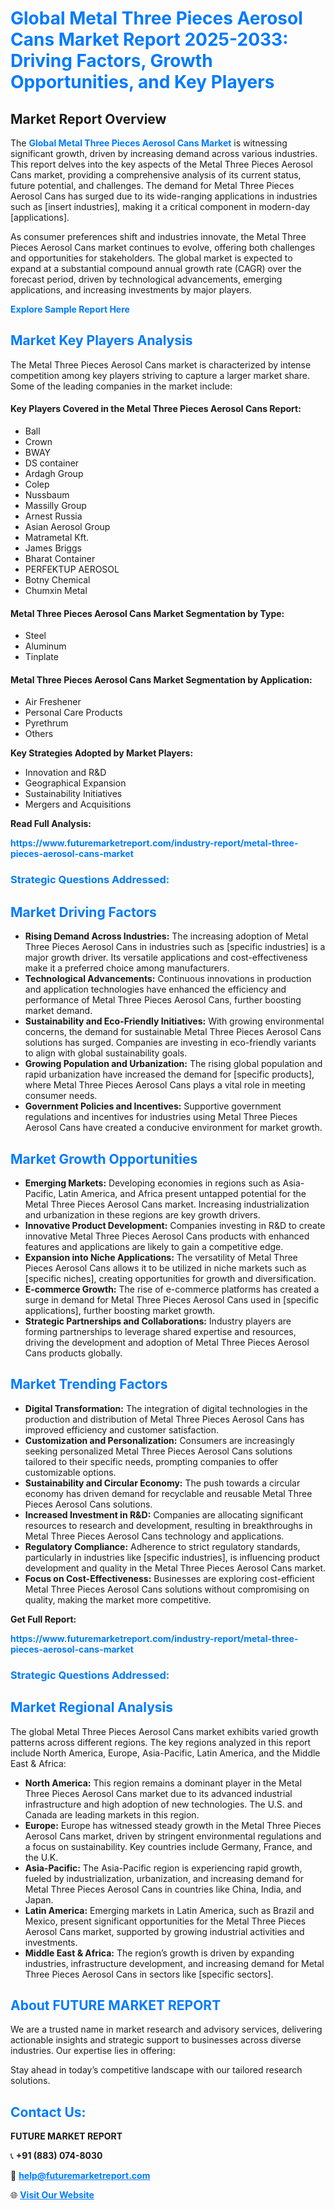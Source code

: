 <h1 style="color: #007BFF;">Global Metal Three Pieces Aerosol Cans Market Report 2025-2033: Driving Factors, Growth Opportunities, and Key Players</h1>

<section id="overview">
<h2>Market Report Overview</h2>
<p>The <a href="https://www.futuremarketreport.com/industry-report/metal-three-pieces-aerosol-cans-market" style="color: #007BFF; text-decoration: none;"><strong>Global Metal Three Pieces Aerosol Cans Market</strong></a> is witnessing significant growth, driven by increasing demand across various industries. This report delves into the key aspects of the Metal Three Pieces Aerosol Cans market, providing a comprehensive analysis of its current status, future potential, and challenges. The demand for Metal Three Pieces Aerosol Cans has surged due to its wide-ranging applications in industries such as [insert industries], making it a critical component in modern-day [applications].</p>
<p>As consumer preferences shift and industries innovate, the Metal Three Pieces Aerosol Cans market continues to evolve, offering both challenges and opportunities for stakeholders. The global market is expected to expand at a substantial compound annual growth rate (CAGR) over the forecast period, driven by technological advancements, emerging applications, and increasing investments by major players.</p>
</section>

<section id="overview">
<p><a href="https://www.futuremarketreport.com/request-sample/reportId=91515" style="color: #007BFF; text-decoration: none;"><strong>Explore Sample Report Here</strong></a></p>
</section>

<section id="key-players">
<h2 style="color: #007BFF;">Market Key Players Analysis</h2>
<p>The Metal Three Pieces Aerosol Cans market is characterized by intense competition among key players striving to capture a larger market share. Some of the leading companies in the market include:</p>
<h4>Key Players Covered in the Metal Three Pieces Aerosol Cans Report:</h4>
<ul><li>Ball</li><li>Crown</li><li>BWAY</li><li>DS container</li><li>Ardagh Group</li><li>Colep</li><li>Nussbaum</li><li>Massilly Group</li><li>Arnest Russia</li><li>Asian Aerosol Group</li><li>Matrametal Kft.</li><li>James Briggs</li><li>Bharat Container</li><li>PERFEKTUP AEROSOL</li><li>Botny Chemical</li><li>Chumxin Metal</li></ul>
<h4>Metal Three Pieces Aerosol Cans Market Segmentation by Type:</h4>
<ul><li>Steel</li><li>Aluminum</li><li>Tinplate</li></ul>

<h4>Metal Three Pieces Aerosol Cans Market Segmentation by Application:</h4>
<ul><li>Air Freshener</li><li>Personal Care Products</li><li>Pyrethrum</li><li>Others</li></ul>
<p><strong>Key Strategies Adopted by Market Players:</strong></p>
<ul>
<li>Innovation and R&D</li>
<li>Geographical Expansion</li>
<li>Sustainability Initiatives</li>
<li>Mergers and Acquisitions</li>
</ul>
</section>

<section>
<p><strong>Read Full Analysis: </strong></p><a href="https://www.futuremarketreport.com/industry-report/metal-three-pieces-aerosol-cans-market" style="color: #007BFF; text-decoration: none;"><strong>https://www.futuremarketreport.com/industry-report/metal-three-pieces-aerosol-cans-market</strong></a>
<h3 style="color: #007BFF;">Strategic Questions Addressed:</h3>
</section>

<section id="driving-factors">
<h2 style="color: #007BFF;">Market Driving Factors</h2>
<ul>
<li><strong>Rising Demand Across Industries:</strong> The increasing adoption of Metal Three Pieces Aerosol Cans in industries such as [specific industries] is a major growth driver. Its versatile applications and cost-effectiveness make it a preferred choice among manufacturers.</li>
<li><strong>Technological Advancements:</strong> Continuous innovations in production and application technologies have enhanced the efficiency and performance of Metal Three Pieces Aerosol Cans, further boosting market demand.</li>
<li><strong>Sustainability and Eco-Friendly Initiatives:</strong> With growing environmental concerns, the demand for sustainable Metal Three Pieces Aerosol Cans solutions has surged. Companies are investing in eco-friendly variants to align with global sustainability goals.</li>
<li><strong>Growing Population and Urbanization:</strong> The rising global population and rapid urbanization have increased the demand for [specific products], where Metal Three Pieces Aerosol Cans plays a vital role in meeting consumer needs.</li>
<li><strong>Government Policies and Incentives:</strong> Supportive government regulations and incentives for industries using Metal Three Pieces Aerosol Cans have created a conducive environment for market growth.</li>
</ul>
</section>

<section id="growth-opportunities">
<h2 style="color: #007BFF;">Market Growth Opportunities</h2>
<ul>
<li><strong>Emerging Markets:</strong> Developing economies in regions such as Asia-Pacific, Latin America, and Africa present untapped potential for the Metal Three Pieces Aerosol Cans market. Increasing industrialization and urbanization in these regions are key growth drivers.</li>
<li><strong>Innovative Product Development:</strong> Companies investing in R&D to create innovative Metal Three Pieces Aerosol Cans products with enhanced features and applications are likely to gain a competitive edge.</li>
<li><strong>Expansion into Niche Applications:</strong> The versatility of Metal Three Pieces Aerosol Cans allows it to be utilized in niche markets such as [specific niches], creating opportunities for growth and diversification.</li>
<li><strong>E-commerce Growth:</strong> The rise of e-commerce platforms has created a surge in demand for Metal Three Pieces Aerosol Cans used in [specific applications], further boosting market growth.</li>
<li><strong>Strategic Partnerships and Collaborations:</strong> Industry players are forming partnerships to leverage shared expertise and resources, driving the development and adoption of Metal Three Pieces Aerosol Cans products globally.</li>
</ul>
</section>

<section id="trending-factors">
<h2 style="color: #007BFF;">Market Trending Factors</h2>
<ul>
<li><strong>Digital Transformation:</strong> The integration of digital technologies in the production and distribution of Metal Three Pieces Aerosol Cans has improved efficiency and customer satisfaction.</li>
<li><strong>Customization and Personalization:</strong> Consumers are increasingly seeking personalized Metal Three Pieces Aerosol Cans solutions tailored to their specific needs, prompting companies to offer customizable options.</li>
<li><strong>Sustainability and Circular Economy:</strong> The push towards a circular economy has driven demand for recyclable and reusable Metal Three Pieces Aerosol Cans solutions.</li>
<li><strong>Increased Investment in R&D:</strong> Companies are allocating significant resources to research and development, resulting in breakthroughs in Metal Three Pieces Aerosol Cans technology and applications.</li>
<li><strong>Regulatory Compliance:</strong> Adherence to strict regulatory standards, particularly in industries like [specific industries], is influencing product development and quality in the Metal Three Pieces Aerosol Cans market.</li>
<li><strong>Focus on Cost-Effectiveness:</strong> Businesses are exploring cost-efficient Metal Three Pieces Aerosol Cans solutions without compromising on quality, making the market more competitive.</li>
</ul>
</section>

<section>
<p><strong>Get Full Report: </strong></p><a href="https://www.futuremarketreport.com/industry-report/metal-three-pieces-aerosol-cans-market" style="color: #007BFF; text-decoration: none;"><strong>https://www.futuremarketreport.com/industry-report/metal-three-pieces-aerosol-cans-market</strong></a>
<h3 style="color: #007BFF;">Strategic Questions Addressed:</h3>
</section>


<section id="regional-analysis">
<h2 style="color: #007BFF;">Market Regional Analysis</h2>
<p>The global Metal Three Pieces Aerosol Cans market exhibits varied growth patterns across different regions. The key regions analyzed in this report include North America, Europe, Asia-Pacific, Latin America, and the Middle East & Africa:</p>
<ul>
<li><strong>North America:</strong> This region remains a dominant player in the Metal Three Pieces Aerosol Cans market due to its advanced industrial infrastructure and high adoption of new technologies. The U.S. and Canada are leading markets in this region.</li>
<li><strong>Europe:</strong> Europe has witnessed steady growth in the Metal Three Pieces Aerosol Cans market, driven by stringent environmental regulations and a focus on sustainability. Key countries include Germany, France, and the U.K.</li>
<li><strong>Asia-Pacific:</strong> The Asia-Pacific region is experiencing rapid growth, fueled by industrialization, urbanization, and increasing demand for Metal Three Pieces Aerosol Cans in countries like China, India, and Japan.</li>
<li><strong>Latin America:</strong> Emerging markets in Latin America, such as Brazil and Mexico, present significant opportunities for the Metal Three Pieces Aerosol Cans market, supported by growing industrial activities and investments.</li>
<li><strong>Middle East & Africa:</strong> The region’s growth is driven by expanding industries, infrastructure development, and increasing demand for Metal Three Pieces Aerosol Cans in sectors like [specific sectors].</li>
</ul>
</section>

<footer>
<h2 style="color: #007BFF;">About FUTURE MARKET REPORT</h2>
<p>We are a trusted name in market research and advisory services, delivering actionable insights and strategic support to businesses across diverse industries. Our expertise lies in offering:</p>

<p>Stay ahead in today’s competitive landscape with our tailored research solutions.</p>

<h2 style="color: #007BFF;">Contact Us:</h2>
<p><strong>FUTURE MARKET REPORT</strong></p>
<p>📞 <strong>+91 (883) 074-8030</strong></p>
<p>📧 <strong><a href="mailto:help@futuremarketreport.com" style="color: #007BFF;">help@futuremarketreport.com</a></strong></p>
<p>🌐 <strong><a href="https://www.futuremarketreport.com/" style="color: #007BFF;">Visit Our Website</a></strong></p>
</footer>